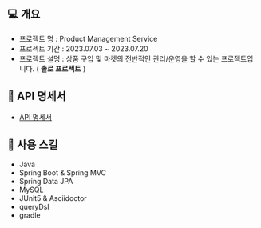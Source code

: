 ## 💻 개요
- 프로젝트 명 : Product Management Service
- 프로젝트 기간 : 2023.07.03 ~ 2023.07.20
- 프로젝트 설명 : 상품 구입 및 마켓의 전반적인 관리/운영을 할 수 있는 프로젝트입니다. ( **솔로 프로젝트** )

## 📌 API 명세서
- [API 명세서](https://drive.google.com/file/d/1kdv-6Ygb4k6sw1R2mVJakWA9hBnAhzTm/view?usp=sharing)

## 📌 사용 스킬
- Java
- Spring Boot & Spring MVC
- Spring Data JPA
- MySQL
- JUnit5 & Asciidoctor
- queryDsl
- gradle


